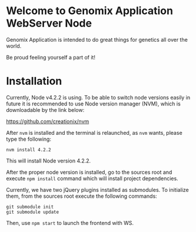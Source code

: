 # Welcome to Genomix Application WebServer Node

Genomix Application is intended to do great things for genetics all over the world.

Be proud feeling yourself a part of it!

# Installation

Currently, Node v4.2.2 is using. To be able to switch node versions easily in future it is recommended to use Node version manager (NVM), which is downloadable by the link below:

https://github.com/creationix/nvm

After `nvm` is installed and the terminal is relaunched, as `nvm` wants, please type the following:

    nvm install 4.2.2

This will install Node version 4.2.2.

After the proper node version is installed, go to the sources root and execute `npm install` command which will install project dependencies.

Currently, we have two jQuery plugins installed as submodules. To initialize them, from the sources root execute the following commands:

    git submodule init
    git submodule update

Then, use `npm start` to launch the frontend with WS.
